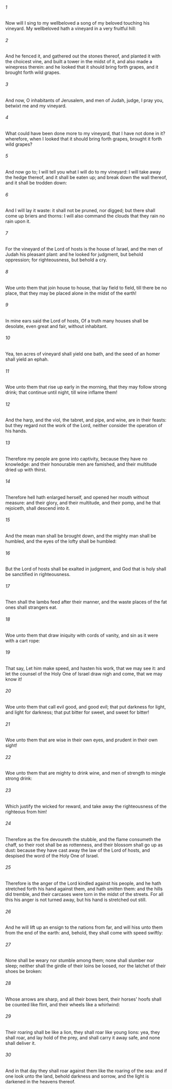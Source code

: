 ###### 1
Now will I sing to my wellbeloved a song of my beloved touching his vineyard. My wellbeloved hath a vineyard in a very fruitful hill:

###### 2
And he fenced it, and gathered out the stones thereof, and planted it with the choicest vine, and built a tower in the midst of it, and also made a winepress therein: and he looked that it should bring forth grapes, and it brought forth wild grapes.

###### 3
And now, O inhabitants of Jerusalem, and men of Judah, judge, I pray you, betwixt me and my vineyard.

###### 4
What could have been done more to my vineyard, that I have not done in it? wherefore, when I looked that it should bring forth grapes, brought it forth wild grapes?

###### 5
And now go to; I will tell you what I will do to my vineyard: I will take away the hedge thereof, and it shall be eaten up; and break down the wall thereof, and it shall be trodden down:

###### 6
And I will lay it waste: it shall not be pruned, nor digged; but there shall come up briers and thorns: I will also command the clouds that they rain no rain upon it.

###### 7
For the vineyard of the Lord of hosts is the house of Israel, and the men of Judah his pleasant plant: and he looked for judgment, but behold oppression; for righteousness, but behold a cry.

###### 8
Woe unto them that join house to house, that lay field to field, till there be no place, that they may be placed alone in the midst of the earth!

###### 9
In mine ears said the Lord of hosts, Of a truth many houses shall be desolate, even great and fair, without inhabitant.

###### 10
Yea, ten acres of vineyard shall yield one bath, and the seed of an homer shall yield an ephah.

###### 11
Woe unto them that rise up early in the morning, that they may follow strong drink; that continue until night, till wine inflame them!

###### 12
And the harp, and the viol, the tabret, and pipe, and wine, are in their feasts: but they regard not the work of the Lord, neither consider the operation of his hands.

###### 13
Therefore my people are gone into captivity, because they have no knowledge: and their honourable men are famished, and their multitude dried up with thirst.

###### 14
Therefore hell hath enlarged herself, and opened her mouth without measure: and their glory, and their multitude, and their pomp, and he that rejoiceth, shall descend into it.

###### 15
And the mean man shall be brought down, and the mighty man shall be humbled, and the eyes of the lofty shall be humbled:

###### 16
But the Lord of hosts shall be exalted in judgment, and God that is holy shall be sanctified in righteousness.

###### 17
Then shall the lambs feed after their manner, and the waste places of the fat ones shall strangers eat.

###### 18
Woe unto them that draw iniquity with cords of vanity, and sin as it were with a cart rope:

###### 19
That say, Let him make speed, and hasten his work, that we may see it: and let the counsel of the Holy One of Israel draw nigh and come, that we may know it!

###### 20
Woe unto them that call evil good, and good evil; that put darkness for light, and light for darkness; that put bitter for sweet, and sweet for bitter!

###### 21
Woe unto them that are wise in their own eyes, and prudent in their own sight!

###### 22
Woe unto them that are mighty to drink wine, and men of strength to mingle strong drink:

###### 23
Which justify the wicked for reward, and take away the righteousness of the righteous from him!

###### 24
Therefore as the fire devoureth the stubble, and the flame consumeth the chaff, so their root shall be as rottenness, and their blossom shall go up as dust: because they have cast away the law of the Lord of hosts, and despised the word of the Holy One of Israel.

###### 25
Therefore is the anger of the Lord kindled against his people, and he hath stretched forth his hand against them, and hath smitten them: and the hills did tremble, and their carcases were torn in the midst of the streets. For all this his anger is not turned away, but his hand is stretched out still.

###### 26
And he will lift up an ensign to the nations from far, and will hiss unto them from the end of the earth: and, behold, they shall come with speed swiftly:

###### 27
None shall be weary nor stumble among them; none shall slumber nor sleep; neither shall the girdle of their loins be loosed, nor the latchet of their shoes be broken:

###### 28
Whose arrows are sharp, and all their bows bent, their horses' hoofs shall be counted like flint, and their wheels like a whirlwind:

###### 29
Their roaring shall be like a lion, they shall roar like young lions: yea, they shall roar, and lay hold of the prey, and shall carry it away safe, and none shall deliver it.

###### 30
And in that day they shall roar against them like the roaring of the sea: and if one look unto the land, behold darkness and sorrow, and the light is darkened in the heavens thereof.

